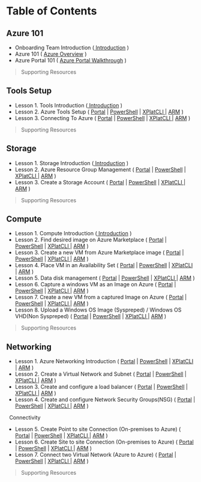 # Table of Contents

## Azure 101
* Onboarding Team Introduction ([ Introduction](#) )
* Azure 101 ( [Azure Overview](#) )
* Azure Portal 101 ( [Azure Portal Walkthrough](#) )
>Supporting Resources

## Tools Setup
* Lesson 1. Tools Introduction ([ Introduction](#) )
* Lesson 2. Azure Tools Setup ( [Portal](#) | [PowerShell](#) | [XPlatCLI ](#) | [ARM](#) )
* Lesson 3. Connecting To Azure ( [Portal](#) | [PowerShell](#) | [XPlatCLI ](#) | [ARM](#) )
>Supporting Resources

## Storage
* Lesson 1. Storage Introduction ([ Introduction](#) )
* Lesson 2. Azure Resource Group Management ( [Portal](#) | [PowerShell](#) | [XPlatCLI ](#) | [ARM](#) )
* Lesson 3. Create a Storage Account ( [Portal](#) | [PowerShell](#) | [XPlatCLI ](#) | [ARM](#) )
>Supporting Resources

##  Compute
* Lesson 1. Compute Introduction ([ Introduction](#) )
* Lesson 2. Find desired image on Azure Marketplace ( [Portal](#) | [PowerShell](#) | [XPlatCLI ](#) | [ARM](#) )
* Lesson 3. Create a new VM from Azure Marketplace image ( [Portal](#) | [PowerShell](#) | [XPlatCLI ](#) | [ARM](#) )
* Lesson 4. Place VM in an Availability Set ( [Portal](#) | [PowerShell](#) | [XPlatCLI ](#) | [ARM](#) )
* Lesson 5. Data disk management ( [Portal](#) | [PowerShell](#) | [XPlatCLI ](#) | [ARM](#) )
* Lesson 6. Capture a windows VM as an Image on Azure ( [Portal](#) | [PowerShell](#) | [XPlatCLI ](#) | [ARM](#) )
* Lesson 7. Create a new VM from a captured Image on Azure ( [Portal](#) | [PowerShell](#) | [XPlatCLI ](#) | [ARM](#) )
* Lesson 8. Upload a Windows OS Image (Syspreped) / Windows OS VHD(Non Syspreped) ( [Portal](#) | [PowerShell](#) | [XPlatCLI ](#) | [ARM](#) )

>Supporting Resources

##  Networking
* Lesson 1. Azure Networking Introduction ( [Portal](#) | [PowerShell](#) | [XPlatCLI ](#) | [ARM](#) )
* Lesson 2. Create a Virtual Network and Subnet ( [Portal](#) | [PowerShell](#) | [XPlatCLI ](#) | [ARM](#) )
* Lesson 3. Create and configure a load balancer ( [Portal](#) | [PowerShell](#) | [XPlatCLI ](#) | [ARM](#) )
* Lesson 4. Create and configure Network Security Groups(NSG) ( [Portal](#) | [PowerShell](#) | [XPlatCLI ](#) | [ARM](#) )

&nbsp;  Connectivity
* Lesson 5. Create Point to site Connection (On-premises to Azure) ( [Portal](#) | [PowerShell](#) | [XPlatCLI ](#) | [ARM](#) )
* Lesson 6. Create Site to site Connection (On-premises to Azure) ( [Portal](#) | [PowerShell](#) | [XPlatCLI ](#) | [ARM](#) )
* Lesson 7. Connect two Virtual Network (Azure to Azure) ( [Portal](#) | [PowerShell](#) | [XPlatCLI ](#) | [ARM](#) )
>Supporting Resources